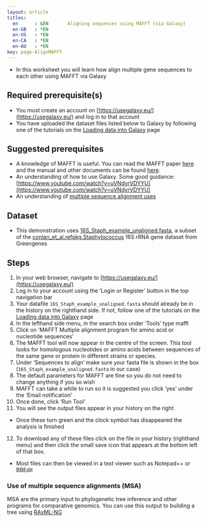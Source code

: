 ```yaml
---
layout: article
titles:
  en      : &EN       Aligning sequences using MAFFT (via Galaxy)
  en-GB   : *EN
  en-US   : *EN
  en-CA   : *EN
  en-AU   : *EN
key: page-AlignMAFFT
---
```


*	In this worksheet you will learn how align multiple gene sequences to each other using MAFFT via Galaxy

## Required prerequisite(s)
*	You must create an account on [https://usegalaxy.eu/](https://usegalaxy.eu/) and log in to that account
*	You have uploaded the dataset files listed below to Galaxy by following one of the tutorials on the [Loading data into Galaxy](https://galaxyproject.org/support/loading-data/) page


## Suggested prerequisites
* A knowledge of MAFFT is useful. You can read the MAFFT paper [here](https://academic.oup.com/nar/article/30/14/3059/2904316) and the manual and other documents can be found [here](https://mafft.cbrc.jp/alignment/software/). 
* An understanding of how to use Galaxy. Some good guidance: [https://www.youtube.com/watch?v=uVNdyrVDYYU](https://www.youtube.com/watch?v=uVNdyrVDYYU)
* An understanding of [multiple sequence alignment uses](https://www.slideshare.net/SubhranilBhattacharj1/multiple-sequence-alignment-93458518)
## Dataset
*	This demonstration uses [16S_Staph_example_unaligned.fasta](https://conmeehan.github.io/PathogenDataCourse/Datasets/16S_Staph_example_unaligned.fasta), a subset of the [conlan_et_al.refpkg.Staphylococcus](https://greengenes.secondgenome.com/?prefix=downloads/special_collections/) 16S rRNA gene dataset from Greengenes

## Steps
1.	In your web browser, navigate to [https://usegalaxy.eu/](https://usegalaxy.eu/)
2.	Log in to your account using the ‘Login or Register’ button in the top navigation bar
3.	Your datafile `16S_Staph_example_unaligned.fasta` should already be in the history on the righthand side. If not, follow one of the tutorials on the [Loading data into Galaxy](https://galaxyproject.org/support/loading-data/) page
4.	In the lefthand side menu, in the search box under ‘Tools’ type mafft
5.	Click on ‘MAFFT Multiple alignment program for amino acid or nucleotide sequences’
6.	The MAFFT tool will now appear in the centre of the screen. This tool looks for homologous nucleotides or amino acids between sequences of the same gene or protein in different strains or species. 
7.	Under ‘Sequences to align’ make sure your fasta file is shown in the box (`16S_Staph_example_unaligned.fasta` in our case)
8.	The default parameters for MAFFT are fine so you do not need to change anything if you so wish
9.	MAFFT can take a while to run so it is suggested you click ‘yes’ under the ‘Email notification'
10.	Once done, click ‘Run Tool’
11.	You will see the output files appear in your history on the right.
*	Once these turn green and the clock symbol has disappeared the analysis is finished
12.	To download any of these files click on the file in your history (righthand menu) and then click the small save icon that appears at the bottom left of that box.
*	Most files can then be viewed in a text viewer such as Notepad++ or BBEdit

### Use of multiple sequence alignments (MSA)
MSA are the primary input to phylogenetic tree inference and other programs for comparative genomics. You can use this output to building a tree using [RAxML-NG](https://conmeehan.github.io/PathogenDataCourse/Worksheets/MLPhylogenetics_RAxML-NG_Web)